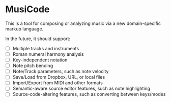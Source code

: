 # MusiCode

This is a tool for composing or analyzing music via
a new domain-specific markup language.

In the future, it should support:

- [ ] Multiple tracks and instruments
- [ ] Roman numeral harmony analysis
- [ ] Key-independent notation
- [ ] Note pitch bending
- [ ] Note/Track parameters, such as note velocity
- [ ] Save/Load from Dropbox, URL, or local files
- [ ] Import/Export from MIDI and other formats
- [ ] Semantic-aware source editor features, such as note highlighting
- [ ] Source-code-altering features, such as converting between keys/modes